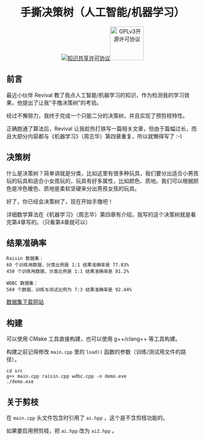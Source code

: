 <div align="center">
  <h1>手撕决策树（人工智能/机器学习）</h1>
  <p>
    <a rel="license" href="http://creativecommons.org/licenses/by-sa/4.0/"><img alt="知识共享许可协议" style="border-width:0" src="https://i.creativecommons.org/l/by-sa/4.0/88x31.png" /></a><a href="https://www.gnu.org/licenses/gpl-3.0.html"><img alt="GPLv3开源许可协议" style="border-width:0;width:88px" src="https://www.gnu.org/graphics/gplv3-with-text-136x68.png" /></a>
  </p>
</div>


## 前言

最近小伙伴 Revival 教了我点人工智能/机器学习的知识，作为检测我的学习效果，他提出了让我“手撸决策树”的考验。

经过不懈努力，我终于完成一个只能二分的决策树，并且实现了预剪枝特性。

正确跑通了算法后，Revival 让我趁热打铁写一篇相关文章，但由于篇幅过长，而且大部分内容都与《机器学习》（周志华）第四章重复，所以就懒得写了 :-)

## 决策树

什么是决策树？简单讲就是分类，比如这里有很多种玩具，我们要分出适合小男孩玩的玩具和适合小女孩玩的，玩具有好多属性，比如颜色、质地。我们可以根据颜色是冷色暖色、质地是柔软坚硬来分出男孩女孩的玩具。

好了，你已经会决策树了，现在开始手撸吧！

详细数学算法在《机器学习》（周志华）第四章有介绍，我写的这个决策树就是看完第4章写的。（只看第4章就可以）

## 结果准确率

```
Raisin 数据集：
60 个训练用数据，分类比例是 1:1 结果准确率是 77.83%
450 个训练用数据，分类比例是 1:1 结果准确率是 81.2%

WDBC 数据集：
569 个数据，训练与测试比例为 7:3 结果准确率是 92.44%
```

[数据集下载网站](https://archive.ics.uci.edu/ml/index.php)

## 构建

可以使用 CMake 工具直接构建，也可以使用 g++/clang++ 等工具构建。

构建之前记得修改 `main.cpp` 里的 `load()` 函数的参数（训练/测试用文件的路径）。

```shell
cd src
g++ main.cpp raisin.cpp wdbc.cpp -o demo.exe
./demo.exe
```

## 关于剪枝

在 `main.cpp` 头文件包含时引用了 `ai.hpp` ，这个是不含剪枝功能的。

如果要启用预剪枝，把 `ai.hpp` 改为 `ai2.hpp` 。

